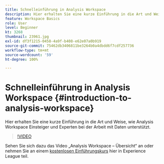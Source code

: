 ```yaml
---
title: Schnelleinführung in Analysis Workspace
description: Hier erhalten Sie eine kurze Einführung in die Art und Weise, wie Analysis Workspace Einsteiger und Experten bei der Arbeit mit Daten unterstützt.
feature: Workspace Basics
role: User
level: Beginner
kt: 3268
thumbnail: 23961.jpg
exl-id: df3f1215-0458-4a9f-b408-e62e07a0b919
source-git-commit: 75462db3406811be3264b0a4dbdd6f7cdf257736
workflow-type: tm+mt
source-wordcount: '59'
ht-degree: 100%

---
```


# Schnelleinführung in Analysis Workspace {#introduction-to-analysis-workspace}

Hier erhalten Sie eine kurze Einführung in die Art und Weise, wie Analysis Workspace Einsteiger und Experten bei der Arbeit mit Daten unterstützt.

>[!VIDEO](https://video.tv.adobe.com/v/28165/?quality=12&learn=on)

Sehen Sie sich dazu das Video „Analysis Workspace – Übersicht“ an oder nehmen Sie an einem [kostenlosen Einführungskurs](https://experienceleague.adobe.com/?lang=de&recommended=Analytics-U-1-2020.1.workspace&amp;lang=de) hier in Experience League teil.
